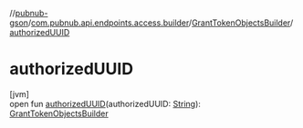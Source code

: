 //[pubnub-gson](../../../index.md)/[com.pubnub.api.endpoints.access.builder](../index.md)/[GrantTokenObjectsBuilder](index.md)/[authorizedUUID](authorized-u-u-i-d.md)

# authorizedUUID

[jvm]\
open fun [authorizedUUID](authorized-u-u-i-d.md)(authorizedUUID: [String](https://docs.oracle.com/javase/8/docs/api/java/lang/String.html)): [GrantTokenObjectsBuilder](index.md)
